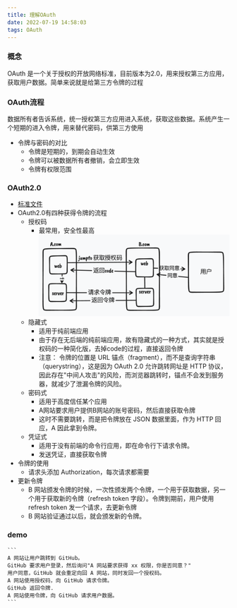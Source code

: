 ```yaml
---
title: 理解OAuth
date: 2022-07-19 14:58:03
tags: OAuth
---
```


### 概念
OAuth 是一个关于授权的开放网络标准，目前版本为2.0，用来授权第三方应用，获取用户数据。简单来说就是给第三方令牌的过程

### OAuth流程
数据所有者告诉系统，统一授权第三方应用进入系统，获取这些数据。系统产生一个短期的进入令牌，用来替代密码，供第三方使用

- 令牌与密码的对比
  - 令牌是短期的，到期会自动生效
  - 令牌可以被数据所有者撤销，会立即生效
  - 令牌有权限范围

### OAuth2.0
  - [标准文件](https://tools.ietf.org/html/rfc6749)
  - OAuth2.0有四种获得令牌的流程
    - 授权码
      - 最常用，安全性最高
    ![授权码](/images/oauth-code.png)
    - 隐藏式
      - 适用于纯前端应用
      - 由于存在无后端的纯前端应用，故有隐藏式的一种方式，其实就是授权码的一种简化版，去掉code的过程，直接返回令牌
      - 注意： 令牌的位置是 URL 锚点（fragment），而不是查询字符串（querystring），这是因为 OAuth 2.0 允许跳转网址是 HTTP 协议，因此存在"中间人攻击"的风险，而浏览器跳转时，锚点不会发到服务器，就减少了泄漏令牌的风险。
    - 密码式
      - 适用于高度信任某个应用
      - A网站要求用户提供B网站的账号密码，然后直接获取令牌
      - 这时不需要跳转，而是把令牌放在 JSON 数据里面，作为 HTTP 回应，A 因此拿到令牌。
    - 凭证式
      - 适用于没有前端的命令行应用，即在命令行下请求令牌。
      - 发送凭证，直接获取令牌
  - 令牌的使用
    - 请求头添加 Authorization，每次请求都需要
  - 更新令牌
    - B 网站颁发令牌的时候，一次性颁发两个令牌，一个用于获取数据，另一个用于获取新的令牌（refresh token 字段）。令牌到期前，用户使用 refresh token 发一个请求，去更新令牌
    - B 网站验证通过以后，就会颁发新的令牌。
### demo
    ```
    A 网站让用户跳转到 GitHub。
    GitHub 要求用户登录，然后询问"A 网站要求获得 xx 权限，你是否同意？"
    用户同意，GitHub 就会重定向回 A 网站，同时发回一个授权码。
    A 网站使用授权码，向 GitHub 请求令牌。
    GitHub 返回令牌.
    A 网站使用令牌，向 GitHub 请求用户数据。
    ```